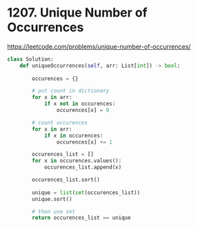 # 1207. Unique Number of Occurrences
https://leetcode.com/problems/unique-number-of-occurrences/

```python
class Solution:
    def uniqueOccurrences(self, arr: List[int]) -> bool:
        
        occurences = {}

        # put count in dictionary
        for x in arr:
            if x not in occurences:
                occurences[x] = 0 

        # count occurences
        for x in arr:
            if x in occurences:
                occurences[x] += 1 

        occurences_list = []
        for x in occurences.values():
            occurences_list.append(x)

        occurences_list.sort()
        
        unique = list(set(occurences_list))
        unique.sort()

        # then use set
        return occurences_list == unique
```
